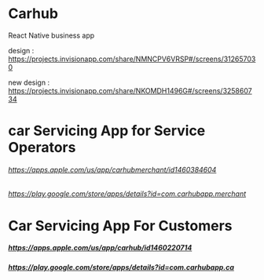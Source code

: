 # Carhub
React Native business app

design : https://projects.invisionapp.com/share/NMNCPV6VRSP#/screens/312657030


new design : https://projects.invisionapp.com/share/NKOMDH1496G#/screens/325860734

# car Servicing App for Service Operators

###### https://apps.apple.com/us/app/carhubmerchant/id1460384604
###### https://play.google.com/store/apps/details?id=com.carhubapp.merchant


# Car Servicing App For Customers

##### https://apps.apple.com/us/app/carhub/id1460220714
##### https://play.google.com/store/apps/details?id=com.carhubapp.ca


